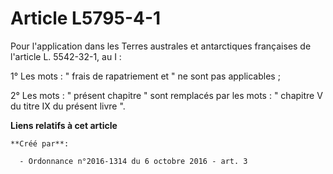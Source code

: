 # Article L5795-4-1

Pour l'application dans les Terres australes et antarctiques françaises de l'article L. 5542-32-1, au I : 

1° Les mots : " frais de rapatriement et " ne sont pas applicables ; 

2° Les mots : " présent chapitre " sont remplacés par les mots : " chapitre V du titre IX du présent livre ".

**Liens relatifs à cet article**

	**Créé par**:

	  - Ordonnance n°2016-1314 du 6 octobre 2016 - art. 3
